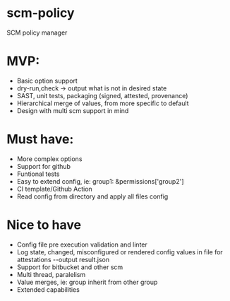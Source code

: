 # scm-policy
SCM policy manager

# MVP:
- Basic option support
- dry-run,check -> output what is not in desired state
- SAST, unit tests, packaging (signed, attested, provenance)
- Hierarchical merge of values, from more specific to default
- Design with multi scm support in mind
# Must have:
- More complex options
- Support for github
- Funtional tests
- Easy to extend config, ie: group1: &permissions['group2']
- CI template/Github Action 
- Read config from directory and apply all files config
# Nice to have
- Config file pre execution validation and linter
- Log state, changed, misconfigured or rendered config values in file for attestations --output result.json
- Support for bitbucket and other scm
- Multi thread, paralelism
- Value merges, ie: group inherit from other group
- Extended capabilities